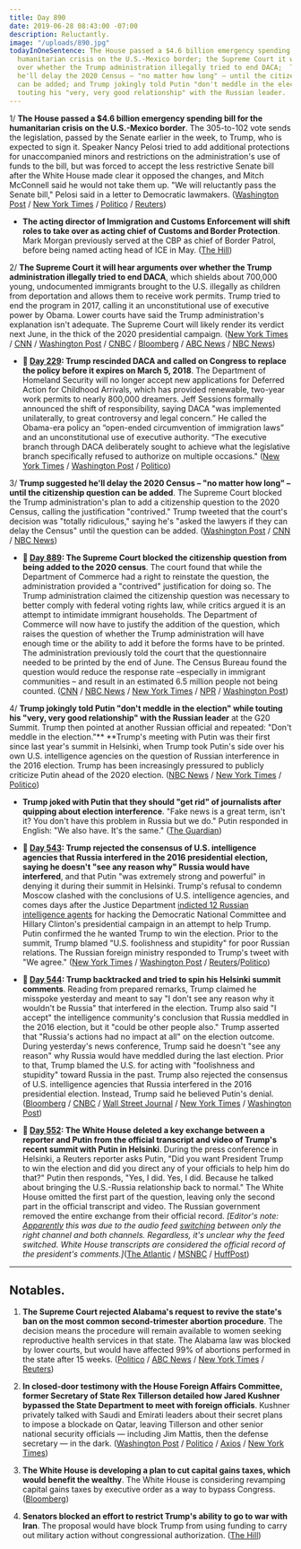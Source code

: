 ```yaml
---
title: Day 890
date: 2019-06-28 08:43:00 -07:00
description: Reluctantly.
image: "/uploads/890.jpg"
todayInOneSentence: The House passed a $4.6 billion emergency spending bill for the
  humanitarian crisis on the U.S.-Mexico border; the Supreme Court it will hear arguments
  over whether the Trump administration illegally tried to end DACA;  Tump suggested
  he'll delay the 2020 Census – "no matter how long" – until the citizenship question
  can be added; and Trump jokingly told Putin "don't meddle in the election" while
  touting his "very, very good relationship" with the Russian leader.
---
```


1/ **The House passed a $4.6 billion emergency spending bill for the humanitarian crisis on the U.S.-Mexico border**. The 305-to-102 vote sends the legislation, passed by the Senate earlier in the week, to Trump, who is expected to sign it. Speaker Nancy Pelosi tried to add additional protections for unaccompanied minors and restrictions on the administration's use of funds to the bill, but was forced to accept the less restrictive Senate bill after the White House made clear it opposed the changes, and Mitch McConnell said he would not take them up. "We will reluctantly pass the Senate bill," Pelosi said in a letter to Democratic lawmakers. ([Washington Post](https://www.washingtonpost.com/business/economy/house-democrats-push-new-version-of-border-spending-bill-that-administration-calls-unacceptable/2019/06/27/63f9074e-98dd-11e9-830a-21b9b36b64ad_story.html) / [New York Times](https://www.nytimes.com/2019/06/27/us/politics/border-funding-immigration.html) / [Politico](https://www.politico.com/story/2019/06/27/house-vote-emergency-border-package-1385222) / [Reuters](https://www.reuters.com/article/us-usa-immigration-idUSKCN1TS1CQ))

* **The acting director of Immigration and Customs Enforcement will shift roles to take over as acting chief of Customs and Border Protection**. Mark Morgan previously served at the CBP as chief of Border Patrol, before being named acting head of ICE in May. ([The Hill](https://thehill.com/homenews/administration/450659-mark-morgan-named-new-acting-chief-of-customs-and-border-protection))

2/ **The Supreme Court it will hear arguments over whether the Trump administration illegally tried to end DACA**, which shields about 700,000 young, undocumented immigrants brought to the U.S. illegally as children from deportation and allows them to receive work permits. Trump tried to end the program in 2017, calling it an unconstitutional use of executive power by Obama. Lower courts have said the Trump administration's explanation isn't adequate. The Supreme Court will likely render its verdict next June, in the thick of the 2020 presidential campaign. ([New York Times](https://www.nytimes.com/2019/06/28/us/politics/supreme-court-daca-dreamers.html) / [CNN](https://www.cnn.com/2019/06/28/politics/daca-supreme-court/index.html) / [Washington Post](https://www.washingtonpost.com/politics/courts_law/supreme-court-to-review-daca-program-protecting-young-undocumented-immigrants/2019/06/28/c69a8b04-1500-11e9-b6ad-9cfd62dbb0a8_story.html) / [CNBC](https://www.cnbc.com/2019/06/28/supreme-court-to-decide-whether-trump-administration-can-end-daca.html) / [Bloomberg](https://www.bloomberg.com/news/articles/2019-06-28/supreme-court-will-hear-trump-bid-to-end-obama-s-daca-program) / [ABC News](https://abcnews.go.com/Politics/supreme-court-daca-immigration-issue-heats-presidential-campaign/story?id=64016265) / [NBC News](https://www.nbcnews.com/politics/supreme-court/supreme-court-agrees-hear-daca-case-win-trump-administration-n1020481))

* **📌 [Day 229](https://whatthefuckjusthappenedtoday.com/2017/09/05/day-229/#1-trump-rescinded-daca-and-called-on): Trump rescinded DACA and called on Congress to replace the policy before it expires on March 5, 2018**. The Department of Homeland Security will no longer accept new applications for Deferred Action for Childhood Arrivals, which has provided renewable, two-year work permits to nearly 800,000 dreamers. Jeff Sessions formally announced the shift of responsibility, saying DACA "was implemented unilaterally, to great controversy and legal concern.” He called the Obama-era policy an “open-ended circumvention of immigration laws” and an unconstitutional use of executive authority. “The executive branch through DACA deliberately sought to achieve what the legislative branch specifically refused to authorize on multiple occasions." ([New York Times](https://www.nytimes.com/2017/09/05/us/politics/trump-daca-dreamers-immigration.html) / [Washington Post](https://www.washingtonpost.com/news/post-politics/wp/2017/09/05/trump-administration-announces-end-of-immigration-protection-program-for-dreamers/) / [Politico](http://www.politico.com/story/2017/09/03/trump-dreamers-immigration-daca-immigrants-242301))

3/ **Trump suggested he'll delay the 2020 Census – "no matter how long" – until the citizenship question can be added**. The Supreme Court blocked the Trump administration's plan to add a citizenship question to the 2020 Census, calling the justification "contrived." Trump tweeted that the court's decision was "totally ridiculous," saying he's "asked the lawyers if they can delay the Census" until the question can be added. ([Washington Post](https://www.washingtonpost.com/politics/trump-asks-lawyers-if-census-can-be-delayed-calls-supreme-court-decision-totally-ridiculous/2019/06/27/f6d0c23a-9902-11e9-916d-9c61607d8190_story.html) / [CNN](https://www.cnn.com/2019/06/27/politics/trump-census-delay-democratic-scotus-decision/index.html) / [NBC News](https://www.nbcnews.com/politics/politics-news/trump-floats-delaying-2020-census-citizenship-question-n1023316))

* **📌 [Day 889](https://whatthefuckjusthappenedtoday.com/2019/06/27/day-889/#1-the-supreme-court-blocked-the-citi): The Supreme Court blocked the citizenship question from being added to the 2020 census**. The court found that while the Department of Commerce had a right to reinstate the question, the administration provided a "contrived" justification for doing so. The Trump administration claimed the citizenship question was necessary to better comply with federal voting rights law, while critics argued it is an attempt to intimidate immigrant households. The Department of Commerce will now have to justify the addition of the question, which raises the question of whether the Trump administration will have enough time or the ability to add it before the forms have to be printed. The administration previously told the court that the questionnaire needed to be printed by the end of June. The Census Bureau found the question would reduce the response rate –especially in immigrant communities – and result in an estimated 6.5 million people not being counted. ([CNN](https://www.cnn.com/2019/06/27/politics/census-supreme-court/index.html) / [NBC News](https://www.nbcnews.com/politics/supreme-court/supreme-court-tosses-citizenship-question-2020-census-forms-victory-democratic-n1014651) / [New York Times](https://www.nytimes.com/2019/06/27/us/politics/census-citizenship-question-supreme-court.html) / [NPR](https://www.npr.org/2019/06/27/717635291/supreme-court-leaves-citizenship-question-blocked-from-2020-census) / [Washington Post](https://www.washingtonpost.com/news/politics/wp/2019/06/27/in-mixed-ruling-supreme-court-blocks-census-citizenship-question-for-now-calling-trump-administrations-explanation-contrived/)) 

4/ **Trump jokingly told Putin "don't meddle in the election" while touting his "very, very good relationship" with the Russian leader** at the G20 Summit. Trump then pointed at another Russian official and repeated: "Don't meddle in the election."** **Trump's meeting with Putin was their first since last year's summit in Helsinki, when Trump took Putin's side over his own U.S. intelligence agencies on the question of Russian interference in the 2016 election. Trump has been increasingly pressured to publicly criticize Putin ahead of the 2020 election. ([NBC News](https://www.nbcnews.com/politics/donald-trump/smiling-trump-tells-putin-don-t-meddle-election-please-n1024396) / [New York Times](https://www.nytimes.com/2019/06/28/us/politics/trump-putin-election.html) / [Politico](https://www.politico.com/story/2019/06/28/trump-putin-meeting-1386123))

* **Trump joked with Putin that they should "get rid" of journalists after quipping about election interference**. "Fake news is a great term, isn't it? You don't have this problem in Russia but we do." Putin responded in English: "We also have. It's the same." ([The Guardian](https://www.theguardian.com/us-news/2019/jun/28/smirking-trump-jokes-to-putin-dont-meddle-in-us-election-g20))

* **📌 [Day 543](https://whatthefuckjusthappenedtoday.com/2018/07/16/day-543/#1-trump-rejected-the-consensus-of-u): Trump rejected the consensus of U.S. intelligence agencies that Russia interfered in the 2016 presidential election, saying he doesn't "see any reason why" Russia would have interfered**, and that Putin "was extremely strong and powerful" in denying it during their summit in Helsinki. Trump's refusal to condemn Moscow clashed with the conclusions of U.S. intelligence agencies, and comes days after the Justice Department [indicted 12 Russian intelligence agents](https://whatthefuckjusthappenedtoday.com/2018/07/13/day-540/#1-deputy-attorney-general-rod-rosens) for hacking the Democratic National Committee and Hillary Clinton's presidential campaign in an attempt to help Trump. Putin confirmed the he wanted Trump to win the election. Prior to the summit, Trump blamed "U.S. foolishness and stupidity" for poor Russian relations. The Russian foreign ministry responded to Trump's tweet with "We agree." ([New York Times](https://www.nytimes.com/2018/07/16/world/europe/trump-putin-summit-helsinki.html) / [Washington Post](https://www.washingtonpost.com/politics/ahead-of-putin-summit-trump-faults-us-stupidity-for-poor-relations-with-russia/2018/07/16/297f671c-88c0-11e8-a345-a1bf7847b375_story.html) / [Reuters](https://www.reuters.com/article/us-usa-russia-summit/trump-and-putin-to-hold-first-summit-talks-as-twitchy-west-looks-on-idUSKBN1K601D)/[Politico](https://www.politico.com/story/2018/07/16/putin-trump-win-election-2016-722486))

* **📌 [Day 544](https://whatthefuckjusthappenedtoday.com/2018/07/17/day-544/#1-trump-backtracked-and-tried-to-spi): Trump backtracked and tried to spin his Helsinki summit comments**. Reading from prepared remarks, Trump claimed he misspoke yesterday and meant to say "I don't see any reason why it wouldn't be Russia" that interfered in the election. Trump also said "I accept" the intelligence community's conclusion that Russia meddled in the 2016 election, but it "could be other people also." Trump asserted that "Russia's actions had no impact at all" on the election outcome. During yesterday's news conference, Trump said he doesn't "see any reason" why Russia would have meddled during the last election. Prior to that, Trump blamed the U.S. for acting with "foolishness and stupidity" toward Russia in the past. Trump also rejected the consensus of U.S. intelligence agencies that Russia interfered in the 2016 presidential election. Instead, Trump said he believed Putin's denial. ([Bloomberg](https://www.bloomberg.com/news/articles/2018-07-17/trump-says-he-accepts-intelligence-conclusion-that-russia-meddled-in-2016-election) / [CNBC](https://www.cnbc.com/2018/07/17/trump-election-meddling-took-place-but-russian-actions-had-no-impact.html) / [Wall Street Journal](https://www.wsj.com/articles/trump-stands-by-his-positive-read-of-putin-summit-amid-criticism-1531847452) / [New York Times](https://www.nytimes.com/2018/07/17/world/europe/trump-putin-summit.html) / [Washington Post](https://www.washingtonpost.com/politics/growing-number-in-gop-call-for-trump-to-fix-the-damage-from-helsinki-news-conference/2018/07/17/7ea15178-8902-11e8-8aea-86e88ae760d8_story.html))

* **📌 [Day 552](https://whatthefuckjusthappenedtoday.com/2018/07/25/day-552/#4-the-white-house-deleted-a-key-exch): The White House deleted a key exchange between a reporter and Putin from the official transcript and video of Trump's recent summit with Putin in Helsinki**. During the press conference in Helsinki, a Reuters reporter asks Putin, "Did you want President Trump to win the election and did you direct any of your officials to help him do that?" Putin then responds, "Yes, I did. Yes, I did. Because he talked about bringing the U.S.-Russia relationship back to normal." The White House omitted the first part of the question, leaving only the second part in the official transcript and video. The Russian government removed the entire exchange from their official record. *\[Editor's note: [Apparently](https://www.washingtonpost.com/news/politics/wp/2018/07/25/no-the-white-house-didnt-intentionally-edit-a-question-to-putin-out-of-a-video/) this was due to the audio feed [switching](https://www.cnn.com/2018/07/25/politics/trump-putin-transcript/index.html) between only the right channel and both channels. Regardless, it's unclear why the feed switched. White House transcripts are considered the official record of the president's comments.\]*([The Atlantic](https://www.theatlantic.com/international/archive/2018/07/trump-putin-press-conference-transcript/565385/) / [MSNBC](http://www.msnbc.com/rachel-maddow/watch/trump-white-house-edits-putin-support-for-trump-out-of-transcript-1284716611545?playlist=associated) / [HuffPost](https://www.huffingtonpost.com/entry/white-house-putin-trump-press-conference_us_5b5837d6e4b0fd5c73ca30ca))

---

## Notables.

1. **The Supreme Court rejected Alabama's request to revive the state's ban on the most common second-trimester abortion procedure**. The decision means the procedure will remain available to women seeking reproductive health services in that state. The Alabama law was blocked by lower courts, but would have affected 99% of abortions performed in the state after 15 weeks. ([Politico](https://www.politico.com/story/2019/06/28/supreme-court-alabama-abortion-ban-1537005) / [ABC News](https://abcnews.go.com/Politics/supreme-court-revive-alabama-effort-ban-trimester-de/story?id=64016801) / [New York Times](https://www.nytimes.com/2019/06/28/us/politics/supreme-court-abortion-alabama.html) / [Reuters](https://www.reuters.com/article/us-usa-court-abortion/supreme-court-declines-alabama-bid-to-revive-abortion-restriction-idUSKCN1TT1XZ?))

2. **In closed-door testimony with the House Foreign Affairs Committee, former Secretary of State Rex Tillerson detailed how Jared Kushner bypassed the State Department to meet with foreign officials**. Kushner privately talked with Saudi and Emirati leaders about their secret plans to impose a blockade on Qatar, leaving Tillerson and other senior national security officials — including Jim Mattis, then the defense secretary — in the dark. ([Washington Post](https://www.washingtonpost.com/world/national-security/tillerson-jared-kushner-left-him-in-the-dark-on-conversations-with-foreign-nations/2019/06/27/c877a780-64c8-43d5-8567-d4cb2c9b948b_story.html) / [Politico](https://www.politico.com/story/2019/06/27/tillerson-kushner-exit-interview-1385305) / [Axios](https://www.axios.com/rex-tillerson-jared-kushner-state-department-6861c00c-4304-4174-9b9b-d144e25298b6.html) / [New York Times](https://www.nytimes.com/2019/06/27/us/politics/rex-tillerson-trump.html))

3. **The White House is developing a plan to cut capital gains taxes, which would benefit the wealthy**. The White House is considering revamping capital gains taxes by executive order as a way to bypass Congress. ([Bloomberg](https://www.bloomberg.com/news/articles/2019-06-27/white-house-mulls-capital-gains-tax-break-that-benefits-wealthy))

4. **Senators blocked an effort to restrict Trump's ability to go to war with Iran**. The proposal would have block Trump from using funding to carry out military action without congressional authorization. ([The Hill](https://thehill.com/homenews/senate/450775-senate-rejects-attempt-to-curb-trumps-iran-war-powers))